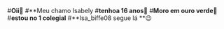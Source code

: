#**Oii🖤**
#**Meu chamo Isabely
#**tenhoa 16 anos🤍**
#**Moro em ouro verde🌅**
#**estou no 1 colegial**
#**Isa_biffe08 segue lá **😉

